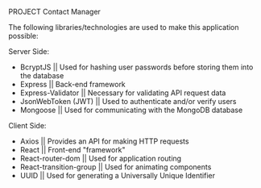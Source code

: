 PROJECT Contact Manager


The following libraries/technologies are used to make this application possible:

Server Side:
* BcryptJS || Used for hashing user passwords before storing them into the database
* Express || Back-end framework
* Express-Validator || Necessary for validating API request data
* JsonWebToken (JWT) || Used to authenticate and/or verify users
* Mongoose || Used for communicating with the MongoDB database

Client Side:
* Axios || Provides an API for making HTTP requests
* React || Front-end "framework"
* React-router-dom || Used for application routing
* React-transition-group || Used for animating components
* UUID || Used for generating a Universally Unique Identifier
